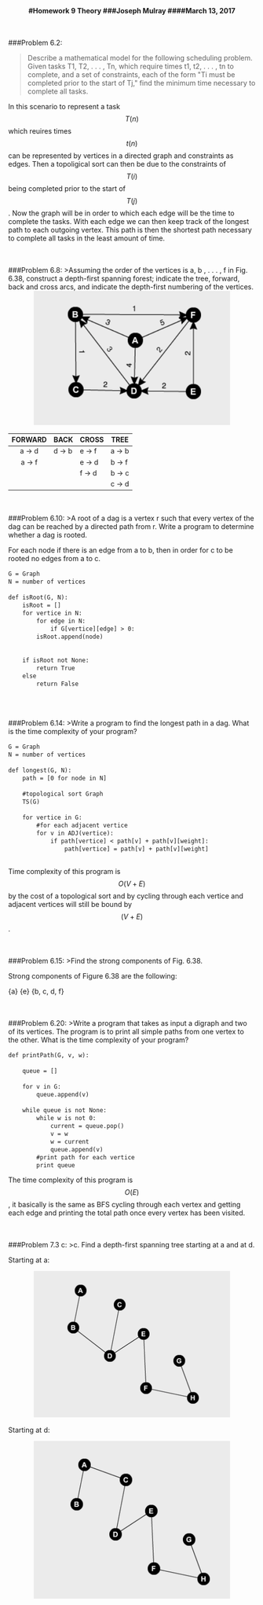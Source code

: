 <center>
<strong>
#Homework 9 Theory
###Joseph Mulray
####March 13, 2017
</center>

</strong>
<br/>
<br/>


###Problem 6.2:
>Describe a mathematical model for the following scheduling problem. Given tasks T1, T2, . . . , Tn, which require times t1, t2, . . . , tn to
complete, and a set of constraints, each of the form "Ti must be completed prior to the start of Tj," find the minimum time necessary to complete all tasks.

In this scenario to represent a task $$T(n)$$ which reuires times $$t(n)$$ can be represented by vertices in a directed graph and constraints as edges. Then a topoligical sort can then be due to the constraints of $$T(i)$$ being completed prior to the start of $$T(j)$$. Now the graph will be in order to which each edge will be the time to complete the tasks. With each edge we can then keep track of the longest path to each outgoing vertex. This path is then the shortest path necessary to complete all tasks in the least amount of time.


<br/>
<br/>
###Problem 6.8:
>Assuming the order of the vertices is a, b , . . . , f in Fig. 6.38, construct a depth-first spanning forest; indicate the tree, forward, back and cross arcs, and indicate the depth-first numbering of the vertices.

<center>
<img src="images/image1.png" width="400">

<br/>

| FORWARD  | BACK  |  CROSS | TREE |
|:-:|---|---|---|
| a -> d |  d -> b |  e -> f | a -> b |
| a -> f  |   |  e -> d | b -> f |
|   |   |  f -> d | b -> c |
|	|	|	| c -> d	|

</center>


<br/>
<br/>
###Problem 6.10:
>A root of a dag is a vertex r such that every vertex of the dag can be reached by a directed path from r. Write a program to determine whether a dag is rooted.

For each node if there is an edge from a to b, then in order for c to be rooted no edges from a to c.

```
G = Graph
N = number of vertices 

def isRoot(G, N):
	isRoot = []
	for vertice in N:
		for edge in N:
			if G[vertice][edge] > 0:
		isRoot.append(node)
		
	
	if isRoot not None:
		return True
	else
		return False
	
```


<br/>
<br/>
###Problem 6.14:
>Write a program to find the longest path in a dag. What is the time complexity of your program?

```
G = Graph
N = number of vertices

def longest(G, N):
	path = [0 for node in N]
	
	#topological sort Graph
	TS(G)
	
	for vertice in G:
		#for each adjacent vertice
		for v in ADJ(vertice):
			if path[vertice] < path[v] + path[v][weight]:
				path[vertice] = path[v] + path[v][weight]
		
```

Time complexity of this program is $$O(V+E)$$ by the cost of a topological sort and by cycling through each vertice and adjacent vertices will still be bound by $$(V+E)$$ .

<br/>
<br/>
###Problem 6.15:
>Find the strong components of Fig. 6.38.

Strong components of Figure 6.38 are the following:

{a} {e} {b, c, d, f}




<br/>
<br/>
###Problem 6.20:
>Write a program that takes as input a digraph and two of its vertices. The program is to print all simple paths from one vertex to the other. What is the time complexity of your program?


```
def printPath(G, v, w):
	
	queue = []
	
	for v in G:
		queue.append(v)
	
	while queue is not None:
		while w is not 0:
			current = queue.pop()
			v = w
			w = current
			queue.append(v)
		#print path for each vertice
		print queue

```

The time complexity of this program is $$O(E)$$, it basically is the same as BFS cycling through each vertex and getting each edge and printing the total path once every vertex has been visited.


<br/>
<br/>
###Problem 7.3 c:
>c. Find a depth-first spanning tree starting at a and at d.

Starting at a:
<center>
<img src="images/image2.png" width="400">
</center>

Starting at d:
<center>

<img src="images/image3.png" width="400">
</center>
